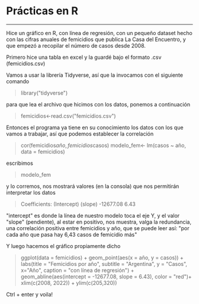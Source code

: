 # Prácticas en R
---
Hice un gráfico en R, con línea de regresión, con un pequeño dataset hecho con las cifras anuales de femicidios que publica La Casa del Encuentro, y que empezó a recopilar el número de casos desde 2008.

Primero hice una tabla en excel y la guardé bajo el formato .csv (femicidios.csv)

Vamos a usar la librería Tidyverse, así que la invocamos con el siguiente comando

> library("tidyverse")
 
para que lea el archivo que hicimos con los datos, ponemos a continuación

> femicidios<-read.csv("femicidios.csv")


Entonces el programa ya tiene en su conocimiento los datos con los que vamos a trabajar, así que podemos establecer la correlación
 

> cor(femicidios$año, femicidios$casos)
> modelo_fem<- lm(casos ~ año, data = femicidios)


escribimos 

>modelo_fem 

y lo corremos, nos mostrará valores (en la consola) que nos permitirán interpretar los datos
>Coefficients:
>(Intercept)          (slope) 
>-12677.08         6.43  

"intercept" es donde la línea de nuestro modelo toca el eje Y, y el valor "slope" (pendiente), al estar en positivo, nos muestra, valga la redundancia, una correlación positiva entre femicidios y año, que se puede leer así: "por cada año que pasa hay 6,43 casos de femicidio más"

Y luego hacemos el gráfico propiamente dicho

> ggplot(data = femicidios) +
  geom_point(aes(x = año, y = casos)) +
  labs(title = "Femicidios por año",
       subtitle = "Argentina",
       y = "Casos", x="Año",
       caption = "con línea de regresión") +
  geom_abline(aes(intercept = -12677.08, slope = 6.43), color = "red")+
  xlim(c(2008, 2022)) +
  ylim(c(205,320))

Ctrl + enter y voila!


